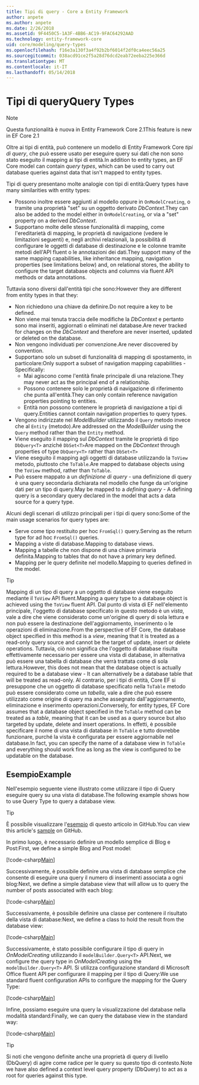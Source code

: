 ```yaml
---
title: Tipi di query - Core a Entity Framework
author: anpete
ms.author: anpete
ms.date: 2/26/2018
ms.assetid: 9F4450C5-1A3F-4BB6-AC19-9FAC64292AAD
ms.technology: entity-framework-core
uid: core/modeling/query-types
ms.openlocfilehash: f16e3a130f3a4f92b2bf6014f2df0ca4eec56a25
ms.sourcegitcommit: 038acd91ce2f5a28d76dcd2eab72eeba225e366d
ms.translationtype: MT
ms.contentlocale: it-IT
ms.lasthandoff: 05/14/2018
---
```

# <a name="query-types"></a><span data-ttu-id="981db-102">Tipi di query</span><span class="sxs-lookup"><span data-stu-id="981db-102">Query Types</span></span>
> [!NOTE]
> <span data-ttu-id="981db-103">Questa funzionalità è nuova in Entity Framework Core 2.1</span><span class="sxs-lookup"><span data-stu-id="981db-103">This feature is new in EF Core 2.1</span></span>

<span data-ttu-id="981db-104">Oltre ai tipi di entità, può contenere un modello di Entity Framework Core _tipi di query_, che può essere usato per eseguire query sui dati che non sono stato eseguito il mapping ai tipi di entità.</span><span class="sxs-lookup"><span data-stu-id="981db-104">In addition to entity types, an EF Core model can contain _query types_, which can be used to carry out database queries against data that isn't mapped to entity types.</span></span>

<span data-ttu-id="981db-105">Tipi di query presentano molte analogie con tipi di entità:</span><span class="sxs-lookup"><span data-stu-id="981db-105">Query types have many similarities with entity types:</span></span>

- <span data-ttu-id="981db-106">Possono inoltre essere aggiunti al modello oppure in `OnModelCreating`, o tramite una proprietà "set" su un oggetto derivato _DbContext_.</span><span class="sxs-lookup"><span data-stu-id="981db-106">They can also be added to the model either in `OnModelCreating`, or via a "set" property on a derived _DbContext_.</span></span>
- <span data-ttu-id="981db-107">Supportano molte delle stesse funzionalità di mapping, come l'ereditarietà di mapping, le proprietà di navigazione (vedere le limitazioni seguenti) e, negli archivi relazionali, la possibilità di configurare le oggetti di database di destinazione e le colonne tramite metodi dell'API fluent o le annotazioni dei dati.</span><span class="sxs-lookup"><span data-stu-id="981db-107">They support many of the same mapping capabilities, like inheritance mapping, navigation properties (see limitations below) and, on relational stores, the ability to configure the target database objects and columns via fluent API methods or data annotations.</span></span>

<span data-ttu-id="981db-108">Tuttavia sono diversi dall'entità tipi che sono:</span><span class="sxs-lookup"><span data-stu-id="981db-108">However they are different from entity types in that they:</span></span>

- <span data-ttu-id="981db-109">Non richiedono una chiave da definire.</span><span class="sxs-lookup"><span data-stu-id="981db-109">Do not require a key to be defined.</span></span>
- <span data-ttu-id="981db-110">Non viene mai tenuta traccia delle modifiche la _DbContext_ e pertanto sono mai inseriti, aggiornati o eliminati nel database.</span><span class="sxs-lookup"><span data-stu-id="981db-110">Are never tracked for changes on the _DbContext_ and therefore are never inserted, updated or deleted on the database.</span></span>
- <span data-ttu-id="981db-111">Non vengono individuati per convenzione.</span><span class="sxs-lookup"><span data-stu-id="981db-111">Are never discovered by convention.</span></span>
- <span data-ttu-id="981db-112">Supportano solo un subset di funzionalità di mapping di spostamento, in particolare:</span><span class="sxs-lookup"><span data-stu-id="981db-112">Only support a subset of navigation mapping capabilities - Specifically:</span></span>
  - <span data-ttu-id="981db-113">Mai agiscono come l'entità finale principale di una relazione.</span><span class="sxs-lookup"><span data-stu-id="981db-113">They may never act as the principal end of a relationship.</span></span>
  - <span data-ttu-id="981db-114">Possono contenere solo le proprietà di navigazione di riferimento che punta all'entità.</span><span class="sxs-lookup"><span data-stu-id="981db-114">They can only contain reference navigation properties pointing to entities.</span></span>
  - <span data-ttu-id="981db-115">Entità non possono contenere le proprietà di navigazione a tipi di query.</span><span class="sxs-lookup"><span data-stu-id="981db-115">Entities cannot contain navigation properties to query types.</span></span>
- <span data-ttu-id="981db-116">Vengono indirizzate nel _ModelBuilder_ utilizzando il `Query` metodo invece che al `Entity` (metodo).</span><span class="sxs-lookup"><span data-stu-id="981db-116">Are addressed on the _ModelBuilder_ using the `Query` method rather than the `Entity` method.</span></span>
- <span data-ttu-id="981db-117">Viene eseguito il mapping sul _DbContext_ tramite le proprietà di tipo `DbQuery<T>` anziché `DbSet<T>`</span><span class="sxs-lookup"><span data-stu-id="981db-117">Are mapped on the _DbContext_ through properties of type `DbQuery<T>` rather than `DbSet<T>`</span></span>
- <span data-ttu-id="981db-118">Viene eseguito il mapping agli oggetti di database utilizzando la `ToView` metodo, piuttosto che `ToTable`.</span><span class="sxs-lookup"><span data-stu-id="981db-118">Are mapped to database objects using the `ToView` method, rather than `ToTable`.</span></span>
- <span data-ttu-id="981db-119">Può essere mappato a un _definizione di query_ - una definizione di query è una query secondaria dichiarata nel modello che funge da un'origine dati per un tipo di query.</span><span class="sxs-lookup"><span data-stu-id="981db-119">May be mapped to a _defining query_ - A defining query is a secondary query declared in the model that acts a data source for a query type.</span></span>

<span data-ttu-id="981db-120">Alcuni degli scenari di utilizzo principali per i tipi di query sono:</span><span class="sxs-lookup"><span data-stu-id="981db-120">Some of the main usage scenarios for query types are:</span></span>

- <span data-ttu-id="981db-121">Serve come tipo restituito per hoc `FromSql()` query.</span><span class="sxs-lookup"><span data-stu-id="981db-121">Serving as the return type for ad hoc `FromSql()` queries.</span></span>
- <span data-ttu-id="981db-122">Mapping a viste di database.</span><span class="sxs-lookup"><span data-stu-id="981db-122">Mapping to database views.</span></span>
- <span data-ttu-id="981db-123">Mapping a tabelle che non dispone di una chiave primaria definita.</span><span class="sxs-lookup"><span data-stu-id="981db-123">Mapping to tables that do not have a primary key defined.</span></span>
- <span data-ttu-id="981db-124">Mapping per le query definite nel modello.</span><span class="sxs-lookup"><span data-stu-id="981db-124">Mapping to queries defined in the model.</span></span>

> [!TIP]
> <span data-ttu-id="981db-125">Mapping di un tipo di query a un oggetto di database viene eseguito mediante il `ToView` API fluent.</span><span class="sxs-lookup"><span data-stu-id="981db-125">Mapping a query type to a database object is achieved using the `ToView` fluent API.</span></span> <span data-ttu-id="981db-126">Dal punto di vista di EF nell'elemento principale, l'oggetto di database specificato in questo metodo è un _vista_, vale a dire che viene considerato come un'origine di query di sola lettura e non può essere la destinazione dell'aggiornamento, inserimento o le operazioni di eliminazione.</span><span class="sxs-lookup"><span data-stu-id="981db-126">From the perspective of EF Core, the database object specified in this method is a _view_, meaning that it is treated as a read-only query source and cannot be the target of update, insert or delete operations.</span></span> <span data-ttu-id="981db-127">Tuttavia, ciò non significa che l'oggetto di database risulta effettivamente necessario per essere una vista di database, in alternativa può essere una tabella di database che verrà trattata come di sola lettura.</span><span class="sxs-lookup"><span data-stu-id="981db-127">However, this does not mean that the database object is actually required to be a database view - It can alternatively be a database table that will be treated as read-only.</span></span> <span data-ttu-id="981db-128">Al contrario, per i tipi di entità, Core EF si presuppone che un oggetto di database specificato nella `ToTable` metodo può essere considerato come un _tabella_, vale a dire che può essere utilizzato come origine di query ma anche assegnato dall'aggiornamento, eliminazione e inserimento operazioni.</span><span class="sxs-lookup"><span data-stu-id="981db-128">Conversely, for entity types, EF Core assumes that a database object specified in the `ToTable` method can be treated as a _table_, meaning that it can be used as a query source but also targeted by update, delete and insert operations.</span></span> <span data-ttu-id="981db-129">In effetti, è possibile specificare il nome di una vista di database in `ToTable` e tutto dovrebbe funzionare, purché la vista è configurata per essere aggiornabile nel database.</span><span class="sxs-lookup"><span data-stu-id="981db-129">In fact, you can specify the name of a database view in `ToTable` and everything should work fine as long as the view is configured to be updatable on the database.</span></span>

## <a name="example"></a><span data-ttu-id="981db-130">Esempio</span><span class="sxs-lookup"><span data-stu-id="981db-130">Example</span></span>

<span data-ttu-id="981db-131">Nell'esempio seguente viene illustrato come utilizzare il tipo di Query eseguire query su una vista di database.</span><span class="sxs-lookup"><span data-stu-id="981db-131">The following example shows how to use Query Type to query a database view.</span></span>

> [!TIP]
> <span data-ttu-id="981db-132">È possibile visualizzare l'[esempio](https://github.com/aspnet/EntityFrameworkCore/tree/dev/samples/QueryTypes) di questo articolo in GitHub.</span><span class="sxs-lookup"><span data-stu-id="981db-132">You can view this article's [sample](https://github.com/aspnet/EntityFrameworkCore/tree/dev/samples/QueryTypes) on GitHub.</span></span>

<span data-ttu-id="981db-133">In primo luogo, è necessario definire un modello semplice di Blog e Post:</span><span class="sxs-lookup"><span data-stu-id="981db-133">First, we define a simple Blog and Post model:</span></span>

[!code-csharp[Main](../../../efcore-dev/samples/QueryTypes/Program.cs#Entities)]

<span data-ttu-id="981db-134">Successivamente, è possibile definire una vista di database semplice che consente di eseguire una query il numero di inserimenti associata a ogni blog:</span><span class="sxs-lookup"><span data-stu-id="981db-134">Next, we define a simple database view that will allow us to query the number of posts associated with each blog:</span></span>

[!code-csharp[Main](../../../efcore-dev/samples/QueryTypes/Program.cs#View)]

<span data-ttu-id="981db-135">Successivamente, è possibile definire una classe per contenere il risultato della vista di database:</span><span class="sxs-lookup"><span data-stu-id="981db-135">Next, we define a class to hold the result from the database view:</span></span>

[!code-csharp[Main](../../../efcore-dev/samples/QueryTypes/Program.cs#QueryType)]

<span data-ttu-id="981db-136">Successivamente, è stato possibile configurare il tipo di query in _OnModelCreating_ utilizzando il `modelBuilder.Query<T>` API.</span><span class="sxs-lookup"><span data-stu-id="981db-136">Next, we configure the query type in _OnModelCreating_ using the `modelBuilder.Query<T>` API.</span></span>
<span data-ttu-id="981db-137">Si utilizza configurazione standard di Microsoft Office fluent API per configurare il mapping per il tipo di Query:</span><span class="sxs-lookup"><span data-stu-id="981db-137">We use standard fluent configuration APIs to configure the mapping for the Query Type:</span></span>

[!code-csharp[Main](../../../efcore-dev/samples/QueryTypes/Program.cs#Configuration)]

<span data-ttu-id="981db-138">Infine, possiamo eseguire una query la visualizzazione del database nella modalità standard:</span><span class="sxs-lookup"><span data-stu-id="981db-138">Finally, we can query the database view in the standard way:</span></span>

[!code-csharp[Main](../../../efcore-dev/samples/QueryTypes/Program.cs#Query)]

> [!TIP]
> <span data-ttu-id="981db-139">Si noti che vengono definite anche una proprietà di query di livello (DbQuery) di agire come radice per le query su questo tipo di contesto.</span><span class="sxs-lookup"><span data-stu-id="981db-139">Note we have also defined a context level query property (DbQuery) to act as a root for queries against this type.</span></span>
